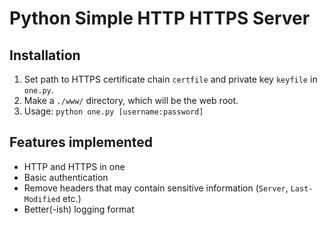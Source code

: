 # Python Simple HTTP HTTPS Server

## Installation

1. Set path to HTTPS certificate chain `certfile` and private key `keyfile` in `one.py`.
1. Make a `./www/` directory, which will be the web root.
1. Usage: `python one.py [username:password]`

## Features implemented

- HTTP and HTTPS in one
- Basic authentication
- Remove headers that may contain sensitive information (`Server`, `Last-Modified` etc.)
- Better(-ish) logging format
